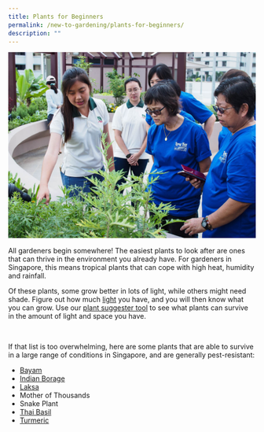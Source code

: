 ```yaml
---
title: Plants for Beginners
permalink: /new-to-gardening/plants-for-beginners/
description: ""
---
```

<section>
<img title="NParks staff conducting outreach at a Community Garden. Photo by Jacqueline Chua" src="/images/Gardeners/Outreach%20(4).jpg">
	<br>
</section>

<section>
	<p>All gardeners begin somewhere! The easiest plants to look after are ones that can thrive in the environment you already have. For gardeners in Singapore, this means tropical plants that can cope with high heat, humidity and rainfall. </p>
	<p>Of these plants, some grow better in lots of light, while others might need shade. Figure out how much <a href="https://staging.dmhtu0pi4p9u7.amplifyapp.com/page-index/horticulture-techniques/gauging-light/">light</a> you have, and you will then know what you can grow. Use our <a href="https://staging.dmhtu0pi4p9u7.amplifyapp.com/plant-search/">plant suggester tool</a> to see what plants can survive in the amount of light and space you have. </p>
	<br>
</section>

<section>
	<p>If that list is too overwhelming, here are some plants that are able to survive in a large range of conditions in Singapore, and are generally pest-resistant:</p>
	<ul>
		<li><a href="/page-index/edible-plants/bayam/">Bayam</a></li>
		<li><a href="/page-index/edible-plants/indian-borage/">Indian Borage</a></li>
		<li><a href="/page-index/edible-plants/laksa/">Laksa</a></li>
	<li>Mother of Thousands</li>
	<li>Snake Plant</li>
		<li><a href="/page-index/edible-plants/thai-basil/">Thai Basil</a></li>
		<li><a href="/page-index/edible-plants/turmeric/">Turmeric</a></li>
	</ul>
</section>